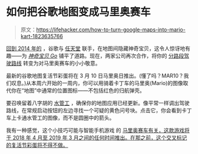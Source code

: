 # 如何把谷歌地图变成马里奥赛车

> 原文：<https://lifehacker.com/how-to-turn-google-maps-into-mario-kart-1823635766>

[回到 2014 年的](https://www.theverge.com/2016/7/11/12149712/pokemon-go-niantic-preview-trailers-video) ，谷歌与 [任天堂](https://lifehacker.com/we-just-got-a-lot-closer-to-hacking-the-nintendo-switch-1823166929) 联手，在地图间隐藏神奇宝贝，这令人惊讶地有趣——为 [*神奇宝贝 Go*](https://lifehacker.com/what-is-pokemon-go-and-why-is-everyone-talking-about-it-1783420761) 铺平了道路。现在，两家公司再次合作，将你的 [分路段驾驶路线](https://lifehacker.com/the-best-turn-by-turn-navigation-app-for-iphone-5870122) 转变为对马里奥赛车的小小敬意。



最新的谷歌地图复活节彩蛋将在 3 月 10 日马里奥日推出。(懂了吗？MAR10？我们叹息。)从本周六开始的一周内，你可以用骑着卡丁车的马里奥(Mario)的图像取代你在“地图”中通常的位置图标——不包括红色的归航弹壳。

要召唤留着八字胡的 [水管工](https://kotaku.com/mario-is-officially-a-plumber-again-1823545849) ，确保你的地图应用已经更新。像平常一样调出驾驶路线，在常规启动按钮的左边寻找一个可疑的黄色问号块。点击它，你会看到卡丁车上卡通水管工的图像，而不是圆圈中的箭头。

我有一种感觉，这个小技巧可能与智能手机游戏 的 [马里奥赛车有关，这款游戏将于 2018 年 4 月至 2019 年 3 月之间的任何时间推出。在那之前，这个交叉标记的复活节彩蛋将不得不做。](https://kotaku.com/mario-kart-is-coming-to-smartphones-1822613119)